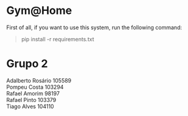 # Gym@Home

First of all, if you want to use this system, run the following command:

> pip install -r requirements.txt 


# Grupo 2

 Adalberto Rosário 105589  
 Pompeu Costa      103294  
 Rafael Amorim     98197  
 Rafael Pinto      103379  
 Tiago Alves       104110